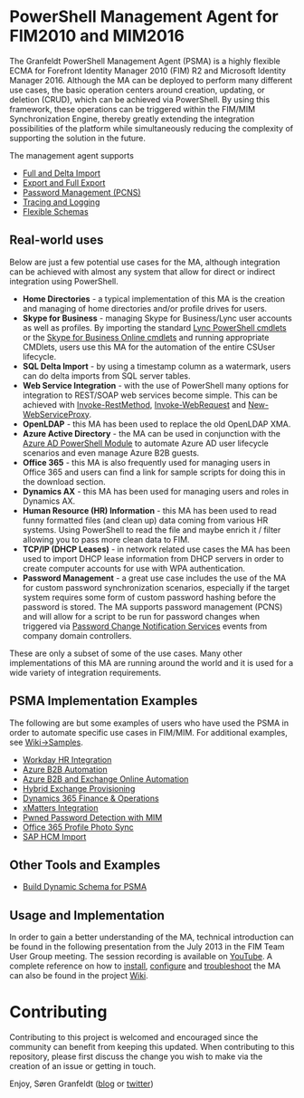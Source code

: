 # PowerShell Management Agent for FIM2010 and MIM2016
The Granfeldt PowerShell Management Agent (PSMA) is a highly flexible ECMA for Forefront Identity Manager 2010 (FIM) R2 and Microsoft Identity Manager 2016. Although the MA can be deployed to perform many different use cases, the basic operation centers around creation, updating, or deletion (CRUD), which can be achieved via PowerShell. By using this framework, these operations can be triggered within the FIM/MIM Synchronization Engine, thereby greatly extending the integration possibilities of the platform while simultaneously reducing the complexity of supporting the solution in the future.

The management agent supports
* [Full and Delta Import](https://github.com/sorengranfeldt/psma/wiki/Import)
* [Export and Full Export](https://github.com/sorengranfeldt/psma/wiki/Export)
* [Password Management (PCNS)](https://github.com/sorengranfeldt/psma/wiki/PasswordManagement)
* [Tracing and Logging](https://github.com/sorengranfeldt/psma/wiki/Logging)
* [Flexible Schemas](https://github.com/sorengranfeldt/psma/wiki/Schema)

## Real-world uses
Below are just a few potential use cases for the MA, although integration can be achieved with almost any system that allow for direct or indirect integration using PowerShell. 

* **Home Directories** - a typical implementation of this MA is the creation and managing of home directories and/or profile drives for users.
* **Skype for Business** - managing Skype for Business/Lync user accounts as well as profiles. By importing the standard [Lync PowerShell cmdlets](https://docs.microsoft.com/en-us/lyncserver/lync-server-2013-lync-server-cmdlets-by-category) or the [Skype for Business Online cmdlets](https://docs.microsoft.com/en-us/office365/enterprise/powershell/manage-skype-for-business-online-with-office-365-powershell) and running appropriate CMDlets, users use this MA for the automation of the entire CSUser lifecycle.
* **SQL Delta Import** - by using a timestamp column as a watermark, users can do delta imports from SQL server tables.
* **Web Service Integration** - with the use of PowerShell many options for integration to REST/SOAP web services become simple. This can be achieved with [Invoke-RestMethod](https://docs.microsoft.com/en-us/powershell/module/microsoft.powershell.utility/invoke-restmethod?view=powershell-6), [Invoke-WebRequest](https://docs.microsoft.com/en-us/powershell/module/microsoft.powershell.utility/invoke-webrequest?view=powershell-6) and [New-WebServiceProxy](https://docs.microsoft.com/en-us/powershell/module/microsoft.powershell.management/new-webserviceproxy?view=powershell-5.1).
* **OpenLDAP** - this MA has been used to replace the old OpenLDAP XMA.
* **Azure Active Directory** - the MA can be used in conjunction with the [Azure AD PowerShell Module](https://docs.microsoft.com/en-us/powershell/azure/active-directory/install-adv2?view=azureadps-2.0) to automate Azure AD user lifecycle scenarios and even manage Azure B2B guests.
* **Office 365** - this MA is also frequently used for managing users in Office 365 and users can find a link for sample scripts for doing this in the download section.
* **Dynamics AX** - this MA has been used for managing users and roles in Dynamics AX.
* **Human Resource (HR) Information** - this MA has been used to read funny formatted files (and clean up) data coming from various HR systems. Using PowerShell to read the file and maybe enrich it / filter allowing you to pass more clean data to FIM.
* **TCP/IP (DHCP Leases)** - in network related use cases the MA has been used to import DHCP lease information from DHCP servers in order to create computer accounts for use with WPA authentication.
* **Password Management** - a great use case includes the use of the MA for custom password synchronization scenarios, especially if the target system requires some form of custom password hashing before the password is stored. The MA supports password management (PCNS) and will allow for a script to be run for password changes when triggered via [Password Change Notification Services](https://www.microsoft.com/en-za/download/details.aspx?id=19495) events from company domain controllers.

These are only a subset of some of the use cases. Many other implementations of this MA are running around the world and it is used for a wide variety of integration requirements.

## PSMA Implementation Examples
The following are but some examples of users who have used the PSMA in order to automate specific use cases in FIM/MIM. For additional examples, see [Wiki->Samples](https://github.com/sorengranfeldt/psma/wiki/Samples).

* [Workday HR Integration](https://blog.darrenjrobinson.com/building-a-microsoft-identity-manager-powershell-management-agent-for-workday-hr/) 
* [Azure B2B Automation](https://blog.darrenjrobinson.com/automating-azure-ad-b2b-guest-invitations-using-microsoft-identity-manager/)
* [Azure B2B and Exchange Online Automation](https://github.com/puttyq/mim.psma.azureb2b)
* [Hybrid Exchange Provisioning](https://blog.darrenjrobinson.com/provisioning-hybrid-exchangeexchange-online-mailboxes-with-microsoft-identity-manager/)
* [Dynamics 365 Finance & Operations](https://blog.darrenjrobinson.com/a-dynamics-365-finance-operations-management-agent-for-microsoft-identity-manager/)
* [xMatters Integration](https://blog.darrenjrobinson.com/building-a-fimmim-management-agent-for-xmatters/)
* [Pwned Password Detection with MIM](https://blog.darrenjrobinson.com/updated-identifying-active-directory-users-with-pwned-passwords-using-microsoftforefront-identity-manager/)
* [Office 365 Profile Photo Sync](https://blog.darrenjrobinson.com/how-to-synchronize-users-active-directoryazure-active-directory-photo-using-microsoft-identity-manager/)
* [SAP HCM Import](https://www.puttyq.com/sap-integration-using-powershell-part-1/)

## Other Tools and Examples

* [Build Dynamic Schema for PSMA](https://blog.darrenjrobinson.com/automate-the-generation-of-a-granfeldt-powershell-management-agent-schema-definition-file/)

## Usage and Implementation

In order to gain a better understanding of the MA, technical introduction can be found in the following presentation from the July 2013 in the FIM Team User Group meeting. The session recording is available on [YouTube](https://www.youtube.com/watch?v=28jKaLbnTa8). A complete reference on how to [install](https://github.com/sorengranfeldt/psma/wiki/Installing), [configure](https://github.com/sorengranfeldt/psma/wiki/Configuring) and [troubleshoot](https://github.com/sorengranfeldt/psma/wiki/Troubleshooting) the MA can also be found in the project [Wiki](https://github.com/sorengranfeldt/psma/wiki).

# Contributing

Contributing to this project is welcomed and encouraged since the community can benefit from keeping this updated. When contributing to this repository, please first discuss the change you wish to make via the creation of an issue or getting in touch.

Enjoy, Søren Granfeldt ([blog](http://blog.goverco.com) or [twitter](https://twitter.com/MrGranfeldt))
